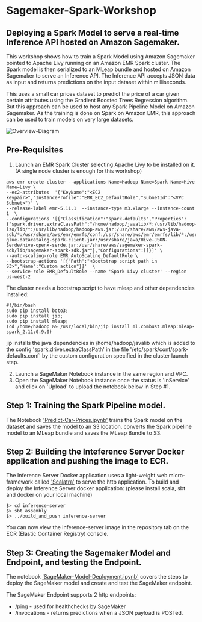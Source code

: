 # Sagemaker-Spark-Workshop

## Deploying a Spark Model to serve a real-time Inference API hosted on Amazon Sagemaker.

This workshop shows how to train a Spark Model using Amazon Sagemaker pointed to Apache Livy running on an Amazon EMR Spark cluster. The Spark model is then serialized to an MLeap bundle and hosted on Amazon Sagemaker to serve an Inference API. The Inference API accepts JSON data as input and returns predictions on the input dataset within milliseconds.

This uses a small car prices dataset to predict the price of a car given certain attributes using the Gradient Boosted Trees Regression algorithm. But this approach can be used to host any Spark Pipeline Model on Amazon Sagemaker. As the training is done on Spark on Amazon EMR, this approach can be used to train models on very large datasets.


![Overview-Diagram](https://raw.githubusercontent.com/nmukerje/sagemaker-spark-worshop/master/SageMaker-SparkOnEMR.png)

## Pre-Requisites

1. Launch an EMR Spark Cluster selecting Apache Livy to be installed on it. (A single node cluster is enough for this workshop)
```
aws emr create-cluster --applications Name=Hadoop Name=Spark Name=Hive Name=Livy \
--ec2-attributes  '{"KeyName":"<EC2 keypair>","InstanceProfile":"EMR_EC2_DefaultRole","SubnetId":"<VPC Subnet>"}' \
--release-label emr-5.11.1  --instance-type m3.xlarge --instance-count 1  \
--configurations '[{"Classification":"spark-defaults","Properties":{"spark.driver.extraClassPath":"/home/hadoop/javalib/*:/usr/lib/hadoop-lzo/lib/*:/usr/lib/hadoop/hadoop-aws.jar:/usr/share/aws/aws-java-sdk/*:/usr/share/aws/emr/emrfs/conf:/usr/share/aws/emr/emrfs/lib/*:/usr/share/aws/emr/emrfs/auxlib/*:/usr/share/aws/emr/security/conf:/usr/share/aws/emr/security/lib/*:/usr/share/aws/hmclient/lib/aws-glue-datacatalog-spark-client.jar:/usr/share/java/Hive-JSON-Serde/hive-openx-serde.jar:/usr/share/aws/sagemaker-spark-sdk/lib/sagemaker-spark-sdk.jar"},"Configurations":[]}]' \
--auto-scaling-role EMR_AutoScaling_DefaultRole \
--bootstrap-actions '[{"Path":"<Bootstrap script path in S3>","Name":"Custom action"}]'  \
--service-role EMR_DefaultRole --name 'Spark Livy cluster' --region us-west-2
```

The cluster needs a bootstrap script to have mleap and other dependencies installed:
```
#!/bin/bash
sudo pip install boto3;
sudo pip install jip;
sudo pip install mleap;
(cd /home/hadoop && /usr/local/bin/jip install ml.combust.mleap:mleap-spark_2.11:0.9.0)
```
jip installs the java dependencies in /home/hadoop/javalib which is added to the config 'spark.driver.extraClassPath' in the file '/etc/spark/conf/spark-defaults.conf' by the custom configuration specified in the cluster launch step.

2. Launch a SageMaker Notebook instance in the same region and VPC.
3. Open the SageMaker Notebook instance once the status is 'InService' and click on 'Upload' to upload the notebook below in Step #1.

## Step 1: Training the Spark Pipeline model. 

The Notebook ['Predict-Car-Prices.ipynb'](https://github.com/nmukerje/sagemaker-spark-worshop/blob/master/Predict-Car-Prices.ipynb) trains the Spark model on the dataset and saves the model to an S3 location, converts the Spark pipeline model to an MLeap bundle and saves the MLeap Bundle to S3.

## Step 2: Building the Inteference Server Docker application and pushing the image to ECR.

The Inference Server Docker application uses a light-weight web micro-framework called ['Scalatra'](http://scalatra.org/) to serve the http application. To build and deploy the Inference Server docker application:
(please install scala, sbt and docker on your local machine)

```
$> cd inference-server
$> sbt assembly
$> ../build_and_push inference-server
```
You can now view the inference-server image in the repository tab on the ECR (Elastic Container Registry) console.

## Step 3: Creating the Sagemaker Model and Endpoint, and testing the Endpoint.

The notebook ['SageMaker-Model-Deployment.ipynb'](https://github.com/nmukerje/sagemaker-spark-worshop/blob/master/SageMaker-Model-Deployment.ipynb) covers the steps to deploy the SageMaker model and create and test the SageMaker endpoint.

The SageMaker Endpoint supports 2 http endpoints:
* /ping - used for healthchecks by SageMaker
* /invocations - returns predictions when a JSON payload is POSTed.
